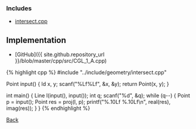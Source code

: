 

### Includes

- [intersect.cpp](../include/geometry/intersect)

## Implementation

- [GitHub]({{ site.github.repository_url }}/blob/master/cpp/src/CGL_1_A.cpp)

{% highlight cpp %}
#include "../include/geometry/intersect.cpp"

Point input() {
  ld x, y;
  scanf("%Lf%Lf", &x, &y);
  return Point(x, y);
}

int main() {
  Line l(input(), input());
  int q;
  scanf("%d", &q);
  while (q--) {
    Point p = input();
    Point res = proj(l, p);
    printf("%.10Lf %.10Lf\n", real(res), imag(res));
  }
}
{% endhighlight %}

[Back](..)
